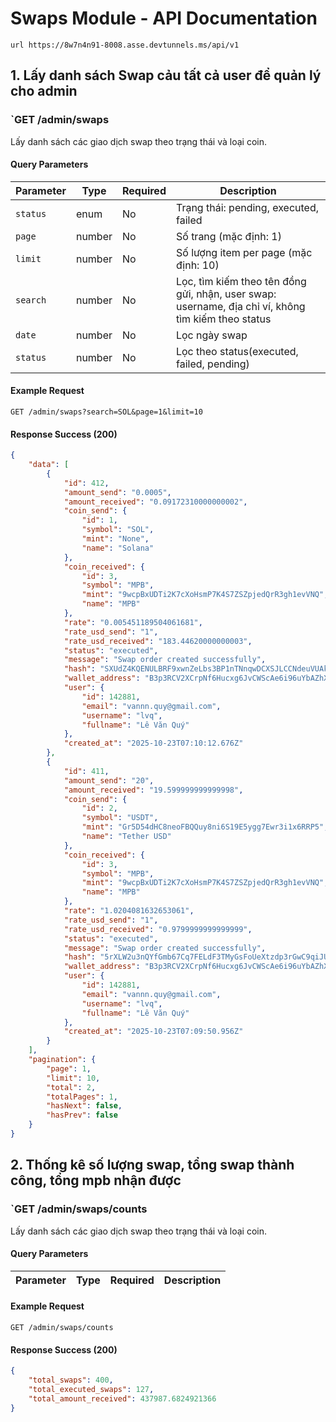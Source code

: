 # Swaps Module - API Documentation

```
url https://8w7n4n91-8008.asse.devtunnels.ms/api/v1
```

## 1. Lấy danh sách Swap cảu tất cả user để quản lý cho admin

### `GET /admin/swaps

Lấy danh sách các giao dịch swap theo trạng thái và loại coin.

#### Query Parameters
| Parameter | Type | Required | Description |
|-----------|------|----------|-------------|
| `status` | enum | No | Trạng thái: pending, executed, failed |
| `page` | number | No | Số trang (mặc định: 1) |
| `limit` | number | No | Số lượng item per page (mặc định: 10) |
| `search` | number | No | Lọc, tìm kiếm theo tên đồng gửi, nhận, user swap: username, địa chỉ ví, không tìm kiếm theo status |
| `date` | number | No | Lọc ngày swap |
| `status` | number | No | Lọc theo status(executed, failed, pending) |

#### Example Request
```
GET /admin/swaps?search=SOL&page=1&limit=10
```

#### Response Success (200)
```json
{
    "data": [
        {
            "id": 412,
            "amount_send": "0.0005",
            "amount_received": "0.09172310000000002",
            "coin_send": {
                "id": 1,
                "symbol": "SOL",
                "mint": "None",
                "name": "Solana"
            },
            "coin_received": {
                "id": 3,
                "symbol": "MPB",
                "mint": "9wcpBxUDTi2K7cXoHsmP7K4S7ZSZpjedQrR3gh1evVNQ",
                "name": "MPB"
            },
            "rate": "0.005451189504061681",
            "rate_usd_send": "1",
            "rate_usd_received": "183.44620000000003",
            "status": "executed",
            "message": "Swap order created successfully",
            "hash": "SXUdZ4KQENULBRF9xwnZeLbs3BP1nTNnqwDCXSJLCCNdeuVUAkASS7p472oL9nACavChWz13aRnLwdgvzSCWt6Y",
            "wallet_address": "B3p3RCV2XCrpNf6Hucxg6JvCWScAe6i96uYbAZhXYhSh",
            "user": {
                "id": 142881,
                "email": "vannn.quy@gmail.com",
                "username": "lvq",
                "fullname": "Lê Văn Quý"
            },
            "created_at": "2025-10-23T07:10:12.676Z"
        },
        {
            "id": 411,
            "amount_send": "20",
            "amount_received": "19.599999999999998",
            "coin_send": {
                "id": 2,
                "symbol": "USDT",
                "mint": "Gr5D54dHC8neoFBQQuy8ni6S19E5ygg7Ewr3i1x6RRP5",
                "name": "Tether USD"
            },
            "coin_received": {
                "id": 3,
                "symbol": "MPB",
                "mint": "9wcpBxUDTi2K7cXoHsmP7K4S7ZSZpjedQrR3gh1evVNQ",
                "name": "MPB"
            },
            "rate": "1.0204081632653061",
            "rate_usd_send": "1",
            "rate_usd_received": "0.9799999999999999",
            "status": "executed",
            "message": "Swap order created successfully",
            "hash": "5rXLW2u3nQYfGmb67Cq7FELdF3TMyGsFoUeXtzdp3rGwC9qiJUmpTKdDApjTQGnowgzPf5Jp1hRp2pFVejtUXXoW",
            "wallet_address": "B3p3RCV2XCrpNf6Hucxg6JvCWScAe6i96uYbAZhXYhSh",
            "user": {
                "id": 142881,
                "email": "vannn.quy@gmail.com",
                "username": "lvq",
                "fullname": "Lê Văn Quý"
            },
            "created_at": "2025-10-23T07:09:50.956Z"
        }
    ],
    "pagination": {
        "page": 1,
        "limit": 10,
        "total": 2,
        "totalPages": 1,
        "hasNext": false,
        "hasPrev": false
    }
}
```

## 2. Thống kê số lượng swap, tổng swap thành công, tổng mpb nhận được

### `GET /admin/swaps/counts

Lấy danh sách các giao dịch swap theo trạng thái và loại coin.

#### Query Parameters
| Parameter | Type | Required | Description |
|-----------|------|----------|-------------|

#### Example Request
```
GET /admin/swaps/counts
```

#### Response Success (200)
```json
{
    "total_swaps": 400,
    "total_executed_swaps": 127,
    "total_amount_received": 437987.6824921366
}
```
